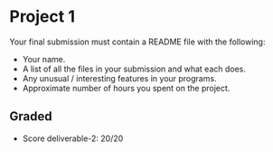 # Project 1

Your final submission must contain a README file with the following:
 * Your name.
 * A list of all the files in your submission and what each does.
 * Any unusual / interesting features in your programs.
 * Approximate number of hours you spent on the project.

## Graded
* Score deliverable-2: 20/20
